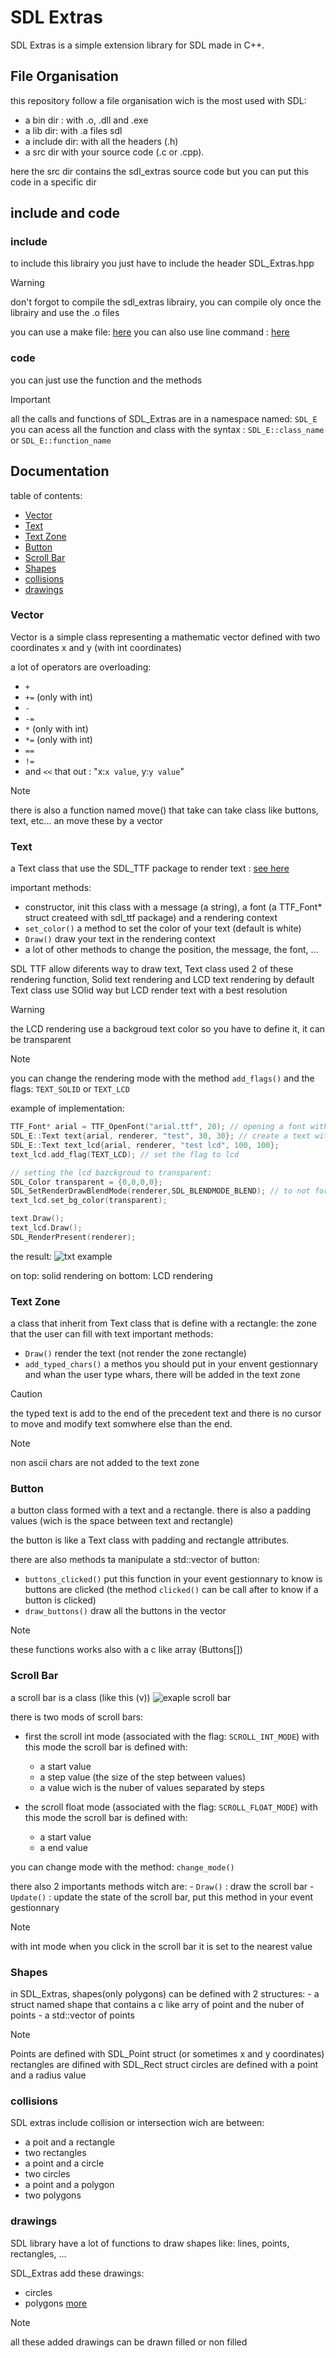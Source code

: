 # SDL Extras

SDL Extras is a simple extension library for SDL made in C++.

## File Organisation
this repository follow a file organisation wich is the most used with SDL:
- a bin dir : with .o, .dll and .exe
- a lib dir: with .a files sdl
- a include dir: with all the headers (.h)
- a src dir with your source code (.c or .cpp).

here the src dir contains the sdl_extras source code but you can put this code in a specific dir

## include and code

### include

to include this librairy you just have to include the header SDL_Extras.hpp
> [!WARNING]
> don't forgot to compile the sdl_extras librairy, you can compile oly once the librairy and use the .o files

you can use a make file: [here](makefile)
you can also use line command : [here](compiler_syntax.txt)

### code
you can just use the function and the methods
> [!IMPORTANT]
> all the calls and functions of SDL_Extras are in a namespace named: `SDL_E`
> you can acess all the function and class with the syntax : `SDL_E::class_name` or `SDL_E::function_name`

## Documentation

table of contents:
- [Vector](#vector)
- [Text](#text)
- [Text Zone](#text-zone)
- [Button](#button)
- [Scroll Bar](#scroll-bar)
- [Shapes](#shapes)
- [collisions](#collisions)
- [drawings](#drawings)

### Vector
Vector is a simple class representing a mathematic vector defined with two coordinates x and y (with int coordinates)

a lot of operators are overloading:
- `+`
- `+=` (only with int)
- `-`
- `-=`
- `*` (only with int)
- `*=` (only with int)
- `==`
- `!=`
- and `<<` that out : "x:`x value`, y:`y value`"

> [!NOTE]
> there is also a function named move() that take can take class like buttons, text, etc... an move these by a vector

### Text
a Text class that use the SDL_TTF package to render text : [see here](https://github.com/libsdl-org/SDL_ttf)

important methods:
- constructor, init this class with a message (a string), a font (a TTF_Font* struct createed with sdl_ttf package) and a rendering context
- `set_color()` a method to set the color of your text (default is white)
- `Draw()` draw your text in the rendering context
- a lot of other methods to change the position, the message, the font, ...

SDL TTF allow diferents way to draw text, Text class used 2 of these rendering function, Solid text rendering and LCD text rendering
by default Text class use SOlid way but LCD render text with a best resolution
> [!WARNING]
> the LCD rendering use a backgroud text color so you have to define it, it can be transparent

> [!NOTE]
> you can change the rendering mode with the method `add_flags()` and the flags: `TEXT_SOLID` or `TEXT_LCD`

example of implementation:
```cpp
TTF_Font* arial = TTF_OpenFont("arial.ttf", 20); // opening a font with SDL_ttf package
SDL_E::Text text{arial, renderer, "test", 30, 30}; // create a text with arial font, with "test" message with (30,30) coordinates
SDL_E::Text text_lcd{arial, renderer, "test lcd", 100, 100};
text_lcd.add_flag(TEXT_LCD); // set the flag to lcd

// setting the lcd bazckgroud to transparent:
SDL_Color transparent = {0,0,0,0};
SDL_SetRenderDrawBlendMode(renderer,SDL_BLENDMODE_BLEND); // to not forgot this line
text_lcd.set_bg_color(transparent);

text.Draw();
text_lcd.Draw();
SDL_RenderPresent(renderer);
```
the result:
![txt example](ex_img/ex_txt.png)

on top: solid rendering
on bottom: LCD rendering

### Text Zone
a class that inherit from Text class that is define with a rectangle: the zone that the user can fill with text
important methods:
- `Draw()` render the text (not render the zone rectangle)
- `add_typed_chars()` a methos you should put in your envent gestionnary and whan the user type whars, there will be added in the text zone

> [!CAUTION]
> the typed text is add to the end of the precedent text and there is no cursor to move and modify text somwhere else than the end.

> [!NOTE]
> non ascii chars are not added to the text zone 

### Button
a button class formed with a text and a rectangle.
there is also a padding values (wich is the space between text and rectangle)

the button is like a Text class with padding and rectangle attributes.

there are also methods ta manipulate a std::vector of button:
- `buttons_clicked()` put this function in your event gestionnary to know is buttons are clicked (the method `clicked()` can be call after to know if a button is clicked)
- `draw_buttons()` draw all the buttons in the vector

> [!NOTE]
> these functions works also with a c like array (Buttons[])


### Scroll Bar

a scroll bar is a class (like this (v))
![exaple scroll bar](ex_img/ex_scroll_bar.png)

there is two mods of scroll bars:

- first the scroll int mode (associated with the flag: `SCROLL_INT_MODE`)
with this mode the scroll bar is defined with:
    - a start value 
    - a step value (the size of the step between values)
    - a value wich is the nuber of values separated by steps

- the scroll float mode (associated with the flag: `SCROLL_FLOAT_MODE`)
with this mode the scroll bar is defined with:
    - a start value 
    - a end value

you can change mode with the method: `change_mode()`

there also 2 importants methods witch are:
    - `Draw()` : draw the scroll bar
    - `Update()` : update the state of the scroll bar, put this method in your event gestionnary

> [!NOTE]
> with int mode when you click in the scroll bar it is set to the nearest value

### Shapes

in SDL_Extras, shapes(only polygons) can be defined with 2 structures:
    - a struct named shape that contains a c like arry of point and the nuber of points
    - a std::vector of points

> [!NOTE]
> Points are defined with SDL_Point struct (or sometimes x and y coordinates)
> rectangles are difined with SDL_Rect struct
> circles are defined with a point and a radius value

### collisions

SDL extras include collision or intersection wich are between:
- a poit and a rectangle
- two rectangles
- a point and a circle
- two circles
- a point and a polygon
- two polygons

### drawings

SDL library have a lot of functions to draw shapes like: lines, points, rectangles, ...

SDL_Extras add these drawings:
- circles
- polygons [more](#shapes)

> [!NOTE]
> all these added drawings can be drawn filled or non filled

